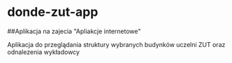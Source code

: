 # donde-zut-app
##Aplikacja na zajecia "Apliakcje internetowe"

Aplikacja do przeglądania struktury wybranych budynków uczelni ZUT oraz odnalezenia wykładowcy
